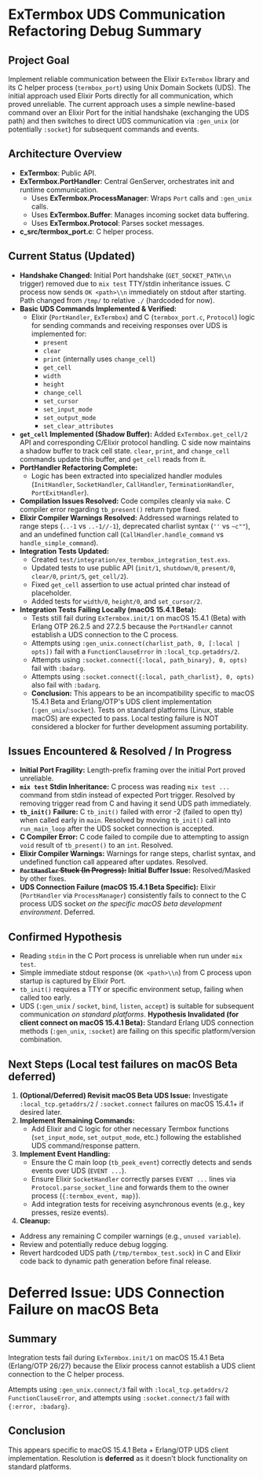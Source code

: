 # ExTermbox UDS Communication Refactoring Debug Summary

## Project Goal

Implement reliable communication between the Elixir `ExTermbox` library and its C helper process (`termbox_port`) using Unix Domain Sockets (UDS). The initial approach used Elixir Ports directly for all communication, which proved unreliable. The current approach uses a simple newline-based command over an Elixir Port for the initial handshake (exchanging the UDS path) and then switches to direct UDS communication via `:gen_unix` (or potentially `:socket`) for subsequent commands and events.

## Architecture Overview

- **ExTermbox**: Public API.
- **ExTermbox.PortHandler**: Central GenServer, orchestrates init and runtime communication.
  - Uses **ExTermbox.ProcessManager**: Wraps `Port` calls and `:gen_unix` calls.
  - Uses **ExTermbox.Buffer**: Manages incoming socket data buffering.
  - Uses **ExTermbox.Protocol**: Parses socket messages.
- **c_src/termbox_port.c**: C helper process.

## Current Status (Updated)

- **Handshake Changed:** Initial Port handshake (`GET_SOCKET_PATH\\n` trigger) removed due to `mix test` TTY/stdin inheritance issues. C process now sends `OK <path>\\n` immediately on stdout after starting. Path changed from `/tmp/` to relative `./` (hardcoded for now).
- **Basic UDS Commands Implemented & Verified:**
  - Elixir (`PortHandler`, `ExTermbox`) and C (`termbox_port.c`, `Protocol`) logic for sending commands and receiving responses over UDS is implemented for:
    - `present`
    - `clear`
    - `print` (internally uses `change_cell`)
    - `get_cell`
    - `width`
    - `height`
    - `change_cell`
    - `set_cursor`
    - `set_input_mode`
    - `set_output_mode`
    - `set_clear_attributes`
- **`get_cell` Implemented (Shadow Buffer):** Added `ExTermbox.get_cell/2` API and corresponding C/Elixir protocol handling. C side now maintains a shadow buffer to track cell state. `clear`, `print`, and `change_cell` commands update this buffer, and `get_cell` reads from it.
- **PortHandler Refactoring Complete:**
  - Logic has been extracted into specialized handler modules (`InitHandler`, `SocketHandler`, `CallHandler`, `TerminationHandler`, `PortExitHandler`).
- **Compilation Issues Resolved:** Code compiles cleanly via `make`. C compiler error regarding `tb_present()` return type fixed.
- **Elixir Compiler Warnings Resolved:** Addressed warnings related to range steps (`..-1` vs `..-1//-1`), deprecated charlist syntax (`''` vs `~c""`), and an undefined function call (`CallHandler.handle_command` vs `handle_simple_command`).
- **Integration Tests Updated:**
  - Created `test/integration/ex_termbox_integration_test.exs`.
  - Updated tests to use public API (`init/1`, `shutdown/0`, `present/0`, `clear/0`, `print/5`, `get_cell/2`).
  - Fixed `get_cell` assertion to use actual printed char instead of placeholder.
  - Added tests for `width/0`, `height/0`, and `set_cursor/2`.
- **Integration Tests Failing Locally (macOS 15.4.1 Beta):**
  - Tests still fail during `ExTermbox.init/1` on macOS 15.4.1 (Beta) with Erlang OTP 26.2.5 and 27.2.5 because the `PortHandler` cannot establish a UDS connection to the C process.
  - Attempts using `:gen_unix.connect(charlist_path, 0, [:local | opts])` fail with a `FunctionClauseError` in `:local_tcp.getaddrs/2`.
  - Attempts using `:socket.connect({:local, path_binary}, 0, opts)` fail with `:badarg`.
  - Attempts using `:socket.connect({:local, path_charlist}, 0, opts)` also fail with `:badarg`.
  - **Conclusion:** This appears to be an incompatibility specific to macOS 15.4.1 Beta and Erlang/OTP's UDS client implementation (`:gen_unix`/:`socket`). Tests on standard platforms (Linux, stable macOS) are expected to pass. Local testing failure is NOT considered a blocker for further development assuming portability.

## Issues Encountered & Resolved / In Progress

- **Initial Port Fragility:** Length-prefix framing over the initial Port proved unreliable.
- **`mix test` Stdin Inheritance:** C process was reading `mix test ...` command from stdin instead of expected Port trigger. Resolved by removing trigger read from C and having it send UDS path immediately.
- **`tb_init()` Failure:** C `tb_init()` failed with error -2 (failed to open tty) when called early in `main`. Resolved by moving `tb_init()` call into `run_main_loop` after the UDS socket connection is accepted.
- **C Compiler Error:** C code failed to compile due to attempting to assign `void` result of `tb_present()` to an `int`. Resolved.
- **Elixir Compiler Warnings:** Warnings for range steps, charlist syntax, and undefined function call appeared after updates. Resolved.
- **~~`PortHandler` Stuck (In Progress):~~ Initial Buffer Issue:** Resolved/Masked by other fixes.
- **UDS Connection Failure (macOS 15.4.1 Beta Specific):** Elixir (`PortHandler` via `ProcessManager`) consistently fails to connect to the C process UDS socket *on the specific macOS beta development environment*. Deferred.

## Confirmed Hypothesis

- Reading `stdin` in the C Port process is unreliable when run under `mix test`.
- Simple immediate stdout response (`OK <path>\\n`) from C process upon startup is captured by Elixir Port.
- `tb_init()` requires a TTY or specific environment setup, failing when called too early.
- UDS (`:gen_unix` / `socket`, `bind`, `listen`, `accept`) is suitable for subsequent communication *on standard platforms*. **Hypothesis Invalidated (for client connect on macOS 15.4.1 Beta):** Standard Erlang UDS connection methods (`:gen_unix`, `:socket`) are failing on this specific platform/version combination.

## Next Steps (Local test failures on macOS Beta deferred)

1. **(Optional/Deferred) Revisit macOS Beta UDS Issue:** Investigate `:local_tcp.getaddrs/2` / `:socket.connect` failures on macOS 15.4.1+ if desired later.
2. **Implement Remaining Commands:**
    - Add Elixir and C logic for other necessary Termbox functions (`set_input_mode`, `set_output_mode`, etc.) following the established UDS command/response pattern.
3. **Implement Event Handling:**
    - Ensure the C main loop (`tb_peek_event`) correctly detects and sends events over UDS (`EVENT ...`).
    - Ensure Elixir `SocketHandler` correctly parses `EVENT ...` lines via `Protocol.parse_socket_line` and forwards them to the owner process (`{:termbox_event, map}`).
    - Add integration tests for receiving asynchronous events (e.g., key presses, resize events).
4. **Cleanup:**

- Address any remaining C compiler warnings (e.g., `unused variable`).
- Review and potentially reduce debug logging.
- Revert hardcoded UDS path (`/tmp/termbox_test.sock`) in C and Elixir code back to dynamic path generation before final release.

# Deferred Issue: UDS Connection Failure on macOS Beta

## Summary

Integration tests fail during `ExTermbox.init/1` on macOS 15.4.1 Beta (Erlang/OTP 26/27) because the Elixir process cannot establish a UDS client connection to the C helper process.

Attempts using `:gen_unix.connect/3` fail with `:local_tcp.getaddrs/2` `FunctionClauseError`, and attempts using `:socket.connect/3` fail with `{:error, :badarg}`.

## Conclusion

This appears specific to macOS 15.4.1 Beta + Erlang/OTP UDS client implementation. Resolution is **deferred** as it doesn't block functionality on standard platforms.
